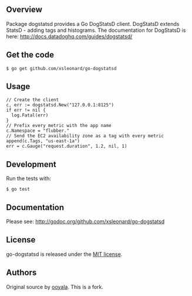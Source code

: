 ## Overview

Package dogstatsd provides a Go DogStatsD client. DogStatsD extends StatsD - adding tags and histograms. The documentation for DogStatsD is here: http://docs.datadoghq.com/guides/dogstatsd/

## Get the code

    $ go get github.com/xsleonard/go-dogstatsd

## Usage

    // Create the client
    c, err := dogstatsd.New("127.0.0.1:8125")
    if err != nil {
      log.Fatal(err)
    }
    // Prefix every metric with the app name
    c.Namespace = "flubber."
    // Send the EC2 availability zone as a tag with every metric
    append(c.Tags, "us-east-1a")
    err = c.Gauge("request.duration", 1.2, nil, 1)

## Development

Run the tests with:

    $ go test

## Documentation

Please see: http://godoc.org/github.com/xsleonard/go-dogstatsd

## License

go-dogstatsd is released under the [MIT license](http://www.opensource.org/licenses/mit-license.php).

## Authors

Original source by [ooyala](https://github.com/ooyala/go-dogstatsd).  This is a fork.
